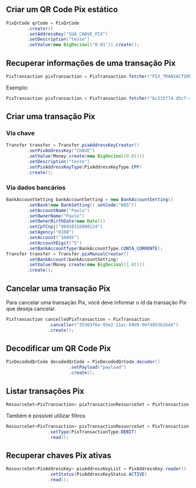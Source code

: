## Criar um QR Code Pix estático
```java
PixQrCode qrCode = PixQrCode
        .creator()
        .setAddressKey("SUA_CHAVE_PIX")
        .setDescription("teste")
        .setValue(new BigDecimal("0.01")).create();
```

## Recuperar informações de uma transação Pix
```java
PixTransaction pixTransaction = PixTransaction.fetcher("PIX_TRANSACTION_ID").fetch()
```
Exemplo:
```java
PixTransaction pixTransaction = PixTransaction.fetcher("bc515f74-d5c7-4bc2-93e5-3bafc0a9b15d").fetch()
```

## Criar uma transação Pix
### Via chave
```java
Transfer transfer = Transfer.pixAddressKeyCreator()
        .setPixAddressKey("CHAVE")
        .setValue(Money.create(new BigDecimal(0.01)))
        .setDescription("teste")
        .setPixAddressKeyType(PixAddressKeyType.CPF)
        .create();
```
### Via dados bancários
```java
BankAccountSetting bankAccountSetting = new BankAccountSetting()
        .setBank(new BankSetting().setCode("085"))
        .setAccountName("Paulo")
        .setOwnerName("Paulo")
        .setOwnerBirthDate(new Date())
        .setCpfCnpj("06928316000124")
        .setAgency("0108")
        .setAccount("10895")
        .setAccountDigit("5")
        .setBankAccountType(BankAccountType.CONTA_CORRENTE);
Transfer transfer = Transfer.pixManualCreator()
        .setBankAccount(bankAccountSetting)
        .setValue(Money.create(new BigDecimal(1.01)))
        .create();
```

## Cancelar uma transação Pix

Para cancelar uma transação Pix, você deve informar o id da transação Pix que deseja cancelar.

```java
PixTransaction cancelledPixTransaction = PixTransaction
                .canceller("35363f6e-93e2-11ec-b9d9-96f4053b1bd4")
                .create();
```

## Decodificar um QR Code Pix
```java
PixDecodedQrCode decodedQrCode = PixDecodedQrCode.decoder()
                        .setPayload("payload")
                        .create();
```

## Listar transações Pix
```java
ResourceSet<PixTransaction> pixTransactionResourceSet = PixTransaction.reader().read();
```

Também é possível utilizar filtros

```java
ResourceSet<PixTransaction> pixTransactionResourceSet = PixTransaction.reader()
                .setType(PixTransactionType.DEBIT)
                .read();
```

## Recuperar chaves Pix ativas
```java
ResourceSet<PixAddressKey> pixAddressKeyList = PixAddressKey.reader()
                .setStatus(PixAddressKeyStatus.ACTIVE)
                .read();
```